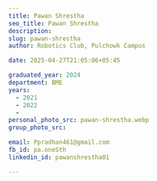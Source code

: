 ```yaml
---
title: Pawan Shrestha
seo_title: Pawan Shrestha
description: 
slug: pawan-shrestha
author: Robotics Club, Pulchowk Campus

date: 2025-04-27T21:05:06+05:45

graduated_year: 2024
department: BME
years:
  - 2021
  - 2022
  - 
personal_photo_src: pawan-shrestha.webp
group_photo_src: 

email: Ppradhan461@gmail.com
fb_id: pa.oneSth
linkedin_id: pawanshrestha01

---
```


